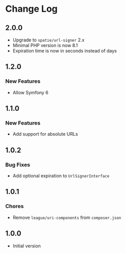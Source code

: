 # Change Log

## 2.0.0

* Upgrade to `spatie/url-signer` 2.x
* Minimal PHP version is now 8.1
* Expiration time is now in seconds instead of days

## 1.2.0

### New Features

* Allow Symfony 6

## 1.1.0

### New Features

* Add support for absolute URLs

## 1.0.2

### Bug Fixes

* Add optional expiration to `UrlSignerInterface`

## 1.0.1

### Chores

* Remove `league/uri-components` from `composer.json`

## 1.0.0

* Initial version
